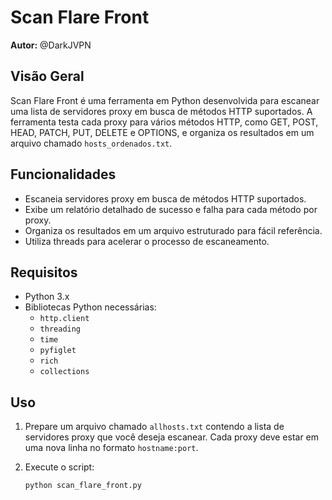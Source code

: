 # Scan Flare Front

**Autor:** @DarkJVPN

## Visão Geral

Scan Flare Front é uma ferramenta em Python desenvolvida para escanear uma lista de servidores proxy em busca de métodos HTTP suportados. A ferramenta testa cada proxy para vários métodos HTTP, como GET, POST, HEAD, PATCH, PUT, DELETE e OPTIONS, e organiza os resultados em um arquivo chamado `hosts_ordenados.txt`.

## Funcionalidades

- Escaneia servidores proxy em busca de métodos HTTP suportados.
- Exibe um relatório detalhado de sucesso e falha para cada método por proxy.
- Organiza os resultados em um arquivo estruturado para fácil referência.
- Utiliza threads para acelerar o processo de escaneamento.

## Requisitos

- Python 3.x
- Bibliotecas Python necessárias:
  - `http.client`
  - `threading`
  - `time`
  - `pyfiglet`
  - `rich`
  - `collections`

## Uso

1. Prepare um arquivo chamado `allhosts.txt` contendo a lista de servidores proxy que você deseja escanear. Cada proxy deve estar em uma nova linha no formato `hostname:port`.

2. Execute o script:

   ```bash
   python scan_flare_front.py
